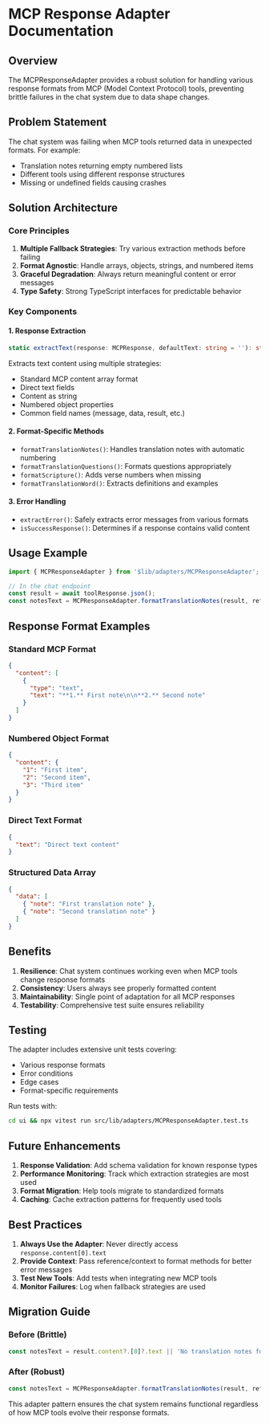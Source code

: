 # MCP Response Adapter Documentation

## Overview
The MCPResponseAdapter provides a robust solution for handling various response formats from MCP (Model Context Protocol) tools, preventing brittle failures in the chat system due to data shape changes.

## Problem Statement
The chat system was failing when MCP tools returned data in unexpected formats. For example:
- Translation notes returning empty numbered lists
- Different tools using different response structures
- Missing or undefined fields causing crashes

## Solution Architecture

### Core Principles
1. **Multiple Fallback Strategies**: Try various extraction methods before failing
2. **Format Agnostic**: Handle arrays, objects, strings, and numbered items
3. **Graceful Degradation**: Always return meaningful content or error messages
4. **Type Safety**: Strong TypeScript interfaces for predictable behavior

### Key Components

#### 1. Response Extraction
```typescript
static extractText(response: MCPResponse, defaultText: string = ''): string
```
Extracts text content using multiple strategies:
- Standard MCP content array format
- Direct text fields
- Content as string
- Numbered object properties
- Common field names (message, data, result, etc.)

#### 2. Format-Specific Methods
- `formatTranslationNotes()`: Handles translation notes with automatic numbering
- `formatTranslationQuestions()`: Formats questions appropriately
- `formatScripture()`: Adds verse numbers when missing
- `formatTranslationWord()`: Extracts definitions and examples

#### 3. Error Handling
- `extractError()`: Safely extracts error messages from various formats
- `isSuccessResponse()`: Determines if a response contains valid content

## Usage Example

```typescript
import { MCPResponseAdapter } from '$lib/adapters/MCPResponseAdapter';

// In the chat endpoint
const result = await toolResponse.json();
const notesText = MCPResponseAdapter.formatTranslationNotes(result, reference);
```

## Response Format Examples

### Standard MCP Format
```json
{
  "content": [
    {
      "type": "text",
      "text": "**1.** First note\n\n**2.** Second note"
    }
  ]
}
```

### Numbered Object Format
```json
{
  "content": {
    "1": "First item",
    "2": "Second item",
    "3": "Third item"
  }
}
```

### Direct Text Format
```json
{
  "text": "Direct text content"
}
```

### Structured Data Array
```json
{
  "data": [
    { "note": "First translation note" },
    { "note": "Second translation note" }
  ]
}
```

## Benefits

1. **Resilience**: Chat system continues working even when MCP tools change response formats
2. **Consistency**: Users always see properly formatted content
3. **Maintainability**: Single point of adaptation for all MCP responses
4. **Testability**: Comprehensive test suite ensures reliability

## Testing

The adapter includes extensive unit tests covering:
- Various response formats
- Error conditions
- Edge cases
- Format-specific requirements

Run tests with:
```bash
cd ui && npx vitest run src/lib/adapters/MCPResponseAdapter.test.ts
```

## Future Enhancements

1. **Response Validation**: Add schema validation for known response types
2. **Performance Monitoring**: Track which extraction strategies are most used
3. **Format Migration**: Help tools migrate to standardized formats
4. **Caching**: Cache extraction patterns for frequently used tools

## Best Practices

1. **Always Use the Adapter**: Never directly access `response.content[0].text`
2. **Provide Context**: Pass reference/context to format methods for better error messages
3. **Test New Tools**: Add tests when integrating new MCP tools
4. **Monitor Failures**: Log when fallback strategies are used

## Migration Guide

### Before (Brittle)
```typescript
const notesText = result.content?.[0]?.text || 'No translation notes found';
```

### After (Robust)
```typescript
const notesText = MCPResponseAdapter.formatTranslationNotes(result, reference);
```

This adapter pattern ensures the chat system remains functional regardless of how MCP tools evolve their response formats.